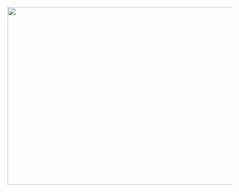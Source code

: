 <div align="center">
	<br>
	<a href="https://raw.githubusercontent.com/ryankoch13/ryankoch13/main/readme.md">
		<img src="header.svg" width="800" height="400">
	</a>
	<br>
</div>

